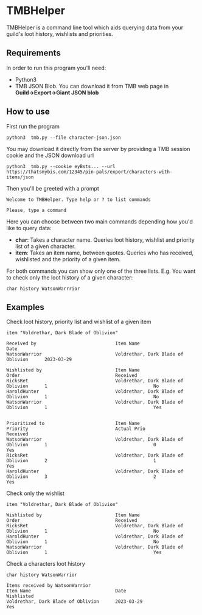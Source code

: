 # TMBHelper

TMBHelper is a command line tool which aids querying data from your guild's loot history, wishlists and priorities.

## Requirements

In order to run this program you'll need:

- Python3
- TMB JSON Blob. You can download it from TMB web page in **Guild&rarr;Export&rarr;Giant JSON blob**

## How to use

First run the program

```
python3  tmb.py --file character-json.json
```

You may download it directly from the server by providing a TMB session cookie and the JSON download url

```
python3  tmb.py --cookie eyBsts... --url https://thatsmybis.com/12345/pin-pals/export/characters-with-items/json
```

Then you'll be greeted with a prompt

```
Welcome to TMBHelper. Type help or ? to list commands

Please, type a command
```

Here you can choose between two main commands depending how you'd like to query data:
- **char**: Takes a character name. Queries loot history, wishlist and priority list of a given character.
- **item**: Takes an item name, between quotes. Queries who has received, wishlisted and the priority of a given item.

For both commands you can show only one of the three lists. E.g. You want to check only the loot history of a given character:

```
char history WatsonWarrrior
```

## Examples

Check loot history, priority list and wishlist of a given item
```
item "Voldrethar, Dark Blade of Oblivion"

Received by                             Item Name                               Date                            
WatsonWarrior                           Voldrethar, Dark Blade of Oblivion      2023-03-29                      

Wishlisted by                           Item Name                               Order                                   Received                        
RicksRet                                Voldrethar, Dark Blade of Oblivion      1                                       No                              
HaroldHunter                            Voldrethar, Dark Blade of Oblivion      1                                       No                              
WatsonWarrior                           Voldrethar, Dark Blade of Oblivion      1                                       Yes                             
                           

Prioritized to                          Item Name                               Priority                                Actual Prio                             Received                        
WatsonWarrior                           Voldrethar, Dark Blade of Oblivion      1                                       0                                       Yes
RicksRet                                Voldrethar, Dark Blade of Oblivion      2                                       1                                       Yes
HaroldHunter                            Voldrethar, Dark Blade of Oblivion      3                                       2                                       Yes
```

Check only the wishlist

```
item "Voldrethar, Dark Blade of Oblivion"
            
Wishlisted by                           Item Name                               Order                                   Received                        
RicksRet                                Voldrethar, Dark Blade of Oblivion      1                                       No                              
HaroldHunter                            Voldrethar, Dark Blade of Oblivion      1                                       No                              
WatsonWarrior                           Voldrethar, Dark Blade of Oblivion      1                                       Yes                             
```

Check a characters loot history

```
char history WatsonWarrior

Items received by WatsonWarrior
Item Name                               Date                                    Wishlisted                      
Voldrethar, Dark Blade of Oblivion      2023-03-29                              Yes     
```